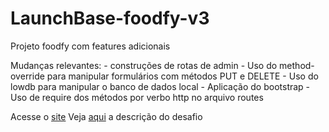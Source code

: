 # LaunchBase-foodfy-v3
Projeto foodfy com features adicionais 

Mudanças relevantes: 
    - construções de rotas de admin 
    - Uso do method-override para manipular formulários com métodos PUT e DELETE 
    - Uso do lowdb para manipular o banco de dados local 
    - Aplicação do bootstrap 
    - Uso de require dos métodos por verbo http no arquivo routes 
    

Acesse o [site](https://foodyv3.herokuapp.com/) 
Veja [aqui](https://github.com/Rocketseat/bootcamp-launchbase-desafios-04/blob/master/desafios/04-admin-foodfy.md)  a descrição do desafio
